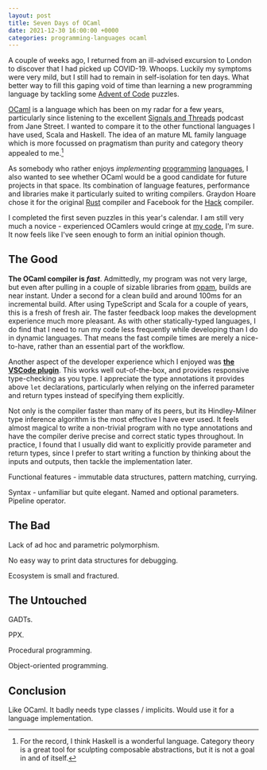```yaml
---
layout: post
title: Seven Days of OCaml
date: 2021-12-30 16:00:00 +0000
categories: programming-languages ocaml
---
```


A couple of weeks ago, I returned from an ill-advised excursion to London to discover that I had picked up COVID-19. Whoops. Luckily my symptoms were very mild, but I still had to remain in self-isolation for ten days. What better way to fill this gaping void of time than learning a new programming language by tackling some [Advent of Code](https://adventofcode.com) puzzles.

[OCaml](https://ocaml.org) is a language which has been on my radar for a few years, particularly since listening to the excellent [Signals and Threads](https://signalsandthreads.com) podcast from Jane Street. I wanted to compare it to the other functional languages I have used, Scala and Haskell. The idea of an mature ML family language which is more focussed on pragmatism than purity and category theory appealed to me.[^dont-shoot-me]

As somebody who rather enjoys _implementing_ [programming](https://github.com/DavidTimms/loxdown) [languages](https://github.com/DavidTimms/sonata), I also wanted to see whether OCaml would be a good candidate for future projects in that space. Its combination of language features, performance and libraries make it particularly suited to writing compilers. Graydon Hoare chose it for the original [Rust](https://www.rust-lang.org) compiler and Facebook for the [Hack](https://hacklang.org) compiler.

I completed the first seven puzzles in this year's calendar. I am still very much a novice - experienced OCamlers would cringe at [my code](https://github.com/DavidTimms/advent-of-code-2021-ocaml), I'm sure. It now feels like I've seen enough to form an initial opinion though.

## The Good

**The OCaml compiler is _fast_**. Admittedly, my program was not very large, but even after pulling in a couple of sizable libraries from [opam](https://opam.ocaml.org/), builds are near instant. Under a second for a clean build and around 100ms for an incremental build. After using TypeScript and Scala for a couple of years, this is a fresh of fresh air. The faster feedback loop makes the development experience much more pleasant. As with other statically-typed languages, I do find that I need to run my code less frequently while developing than I do in dynamic languages. That means the fast compile times are merely a nice-to-have, rather than an essential part of the workflow.  

Another aspect of the developer experience which I enjoyed was **[the VSCode plugin](https://marketplace.visualstudio.com/items?itemName=ocamllabs.ocaml-platform)**. This works well out-of-the-box, and provides responsive type-checking as you type. I appreciate the type annotations it provides above `let` declarations, particularly when relying on the inferred parameter and return types instead of specifying them explicitly.

Not only is the compiler faster than many of its peers, but its Hindley-Milner type inference algorithm is the most effective I have ever used. It feels almost magical to write a non-trivial program with no type annotations and have the compiler derive precise and correct static types throughout. In practice, I found that I usually did want to explicitly provide parameter and return types, since I prefer to start writing a function by thinking about the inputs and outputs, then tackle the implementation later.

Functional features - immutable data structures, pattern matching, currying.

Syntax - unfamiliar but quite elegant. Named and optional parameters. Pipeline operator.

## The Bad

Lack of ad hoc and parametric polymorphism.

No easy way to print data structures for debugging.

Ecosystem is small and fractured.

## The Untouched

GADTs.

PPX.

Procedural programming.

Object-oriented programming.

## Conclusion

Like OCaml. It badly needs type classes / implicits. Would use it for a language implementation.

[^dont-shoot-me]: For the record, I think Haskell is a wonderful language. Category theory is a great tool for sculpting composable abstractions, but it is not a goal in and of itself.
